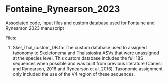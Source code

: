 # Fontaine_Rynearson_2023
Associated code, input files and custom database used for Fontaine and Rynearson 2023 manuscript 

Files:
1. Skel_Thal_custom_DB.fa: The custom database used to assigned taxonomy to Skeletonema and Thalssiosira ASVs that were unassigned at the species level. This custom database includes the full 18S sequences when possible and was built from previous literature (Canesi and Rynearson, 2016 and Rynearson et al. 2016). Taxonomic assignment only included the use of the V4 region of these sequences.
